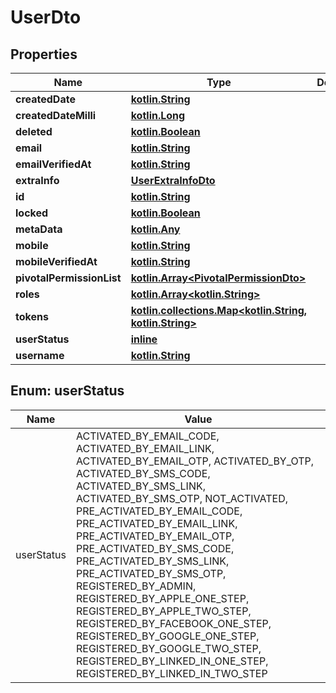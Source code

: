 # UserDto

## Properties
Name | Type | Description | Notes
------------ | ------------- | ------------- | -------------
**createdDate** | [**kotlin.String**](.md) |  |  [optional]
**createdDateMilli** | [**kotlin.Long**](.md) |  |  [optional]
**deleted** | [**kotlin.Boolean**](.md) |  |  [optional]
**email** | [**kotlin.String**](.md) |  |  [optional]
**emailVerifiedAt** | [**kotlin.String**](.md) |  |  [optional]
**extraInfo** | [**UserExtraInfoDto**](UserExtraInfoDto.md) |  |  [optional]
**id** | [**kotlin.String**](.md) |  |  [optional]
**locked** | [**kotlin.Boolean**](.md) |  |  [optional]
**metaData** | [**kotlin.Any**](.md) |  |  [optional]
**mobile** | [**kotlin.String**](.md) |  |  [optional]
**mobileVerifiedAt** | [**kotlin.String**](.md) |  |  [optional]
**pivotalPermissionList** | [**kotlin.Array&lt;PivotalPermissionDto&gt;**](PivotalPermissionDto.md) |  |  [optional]
**roles** | [**kotlin.Array&lt;kotlin.String&gt;**](.md) |  |  [optional]
**tokens** | [**kotlin.collections.Map&lt;kotlin.String, kotlin.String&gt;**](.md) |  |  [optional]
**userStatus** | [**inline**](#UserStatusEnum) |  |  [optional]
**username** | [**kotlin.String**](.md) |  |  [optional]

<a name="UserStatusEnum"></a>
## Enum: userStatus
Name | Value
---- | -----
userStatus | ACTIVATED_BY_EMAIL_CODE, ACTIVATED_BY_EMAIL_LINK, ACTIVATED_BY_EMAIL_OTP, ACTIVATED_BY_OTP, ACTIVATED_BY_SMS_CODE, ACTIVATED_BY_SMS_LINK, ACTIVATED_BY_SMS_OTP, NOT_ACTIVATED, PRE_ACTIVATED_BY_EMAIL_CODE, PRE_ACTIVATED_BY_EMAIL_LINK, PRE_ACTIVATED_BY_EMAIL_OTP, PRE_ACTIVATED_BY_SMS_CODE, PRE_ACTIVATED_BY_SMS_LINK, PRE_ACTIVATED_BY_SMS_OTP, REGISTERED_BY_ADMIN, REGISTERED_BY_APPLE_ONE_STEP, REGISTERED_BY_APPLE_TWO_STEP, REGISTERED_BY_FACEBOOK_ONE_STEP, REGISTERED_BY_GOOGLE_ONE_STEP, REGISTERED_BY_GOOGLE_TWO_STEP, REGISTERED_BY_LINKED_IN_ONE_STEP, REGISTERED_BY_LINKED_IN_TWO_STEP
